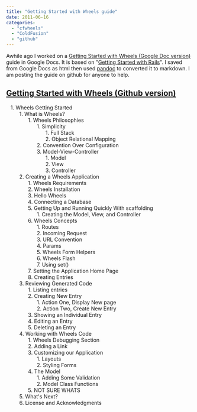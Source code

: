 ```yaml
---
title: "Getting Started with Wheels guide"
date: 2011-06-16
categories: 
  - "cfwheels"
  - "ColdFusion"
  - "github"
---
```


Awhile ago I worked on a [Getting Started with Wheels (Google Doc version)](https://docs.google.com/View?id=dc2sb454_5109m97mddk) guide in Google Docs. It is based on "[Getting Started with Rails](http://guides.rubyonrails.org/getting_started.html)". I saved from Google Docs as html then used [pandoc](http://johnmacfarlane.net/pandoc/) to converted it to markdown. I am posting the guide on github for anyone to help.

## [Getting Started with Wheels (Github version)](https://github.com/mhenke/Getting-Started-with-Wheels)

   1. Wheels Getting Started  
         1. What is Wheels?  
               1. Wheels Philosophies  
                     1. Simplicity  
                           1. Full Stack  
                           2. Object Relational Mapping  
                     2. Convention Over Configuration  
                     3. Model-View-Controller  
                           1. Model  
                           2. View  
                           3. Controller  
         2. Creating a Wheels Application  
               1. Wheels Requirements  
               2. Wheels Installation  
               3. Hello Wheels  
               4. Connecting a Database  
               5. Getting Up and Running Quickly With scaffolding  
                     1. Creating the Model, View, and Controller  
               6. Wheels Concepts  
                     1. Routes  
                     2. Incoming Request  
                     3. URL Convention  
                     4. Params  
                     5. Wheels Form Helpers  
                     6. Wheels Flash  
                     7. Using set()  
               7. Setting the Application Home Page  
               8. Creating Entries  
         3. Reviewing Generated Code  
               1. Listing entries  
               2. Creating New Entry  
                     1. Action One, Display New page  
                     2. Action Two, Create New Entry  
               3. Showing an Individual Entry  
               4. Editing an Entry  
               5. Deleting an Entry  
         4. Working with Wheels Code  
               1. Wheels Debugging Section  
               2. Adding a Link  
               3. Customizing our Application  
                     1. Layouts  
                     2. Styling Forms  
               4. The Model  
                     1. Adding Some Validation  
                     2. Model Class Functions  
               5. NOT SURE WHATS  
         5. What's Next?  
         6. License and Acknowledgments
